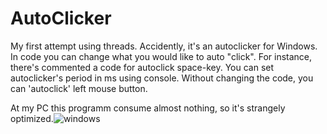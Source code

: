 # AutoClicker
My first attempt using threads.
Accidently, it's an autoclicker for Windows. In code you can change what you would like to auto "click". For instance, there's commented a code for autoclick space-key.
You can set autoclicker's period in ms using console.
Without changing the code, you can 'autoclick' left mouse button.

At my PC this programm consume almost nothing, so it's strangely optimized.![windows](https://user-images.githubusercontent.com/58738099/136944015-8e5f1bde-8fee-45da-9a2b-384367e32742.png)
